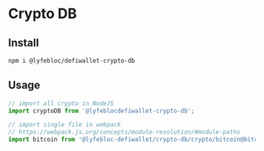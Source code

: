 # Crypto DB

## Install

```bash
npm i @lyfebloc/defiwallet-crypto-db
```

## Usage

```js
// import all crypto in NodeJS
import cryptoDB from '@lyfeblocdefiwallet-crypto-db';

// import single file in webpack
// https://webpack.js.org/concepts/module-resolution/#module-paths
import bitcoin from '@lyfebloc-defiwallet/crypto-db/crypto/bitcoin@bitcoin.json';
```
